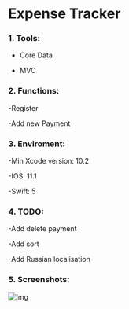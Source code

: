 Expense Tracker
=====

### 1.  Tools:

- Core Data

- MVC

### 2. Functions:
-Register

-Add new Payment

### 3. Enviroment:
-Min Xcode version: 10.2

-IOS: 11.1

-Swift: 5
### 4. TODO:

-Add delete payment

-Add sort

-Add Russian localisation

### 5. Screenshots: 
![Img](https://ibb.co/FxVNh3N "Optional title")

